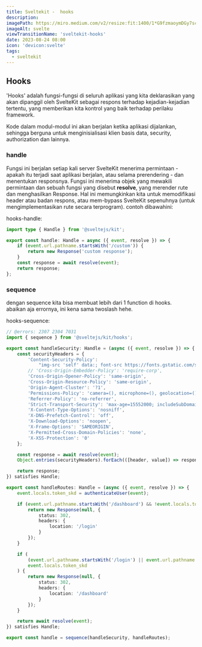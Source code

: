 ```yaml
---
title: Sveltekit -  hooks
description:
imagePath: https://miro.medium.com/v2/resize:fit:1400/1*G9fzmaoymDGy7scbkgpC7A.png
imageAlt: svelte
viewTransitionName: 'sveltekit-hooks'
date: 2023-08-24 08:00
icon: 'devicon:svelte'
tags:
  - sveltekit
---
```


## Hooks

'Hooks' adalah fungsi-fungsi di seluruh aplikasi yang kita deklarasikan yang akan dipanggil oleh SvelteKit sebagai respons terhadap kejadian-kejadian tertentu, yang memberikan kita kontrol yang baik terhadap perilaku framework.

Kode dalam modul-modul ini akan berjalan ketika aplikasi dijalankan, sehingga berguna untuk menginisialisasi klien basis data, security, authorization dan lainnya.

### handle

Fungsi ini berjalan setiap kali server SvelteKit menerima permintaan - apakah itu terjadi saat aplikasi berjalan, atau selama prerendering - dan menentukan responsnya. Fungsi ini menerima objek yang mewakili permintaan dan sebuah fungsi yang disebut <b>resolve</b>, yang merender rute dan menghasilkan Response. Hal ini memungkinkan kita untuk memodifikasi header atau badan respons, atau mem-bypass SvelteKit sepenuhnya (untuk mengimplementasikan rute secara terprogram). contoh dibawahini:
<br>

hooks-handle:

```ts
import type { Handle } from '@sveltejs/kit';

export const handle: Handle = async ({ event, resolve }) => {
	if (event.url.pathname.startsWith('/custom')) {
		return new Response('custom response');
	}
	const response = await resolve(event);
	return response;
};
```

### sequence

dengan sequence kita bisa membuat lebih dari 1 function di hooks. <br>
abaikan aja errornya, ini kena sama twoslash hehe. <br>

hooks-sequence:

```ts
// @errors: 2307 2304 7031
import { sequence } from '@sveltejs/kit/hooks';

export const handleSecurity: Handle = (async ({ event, resolve }) => {
	const securityHeaders = {
		'Content-Security-Policy':
			"img-src 'self' data:; font-src https://fonts.gstatic.com/s/poppins/v20/pxiEyp8kv8JHgFVrFJA.ttf; object-src 'none';",
		// 'Cross-Origin-Embedder-Policy': 'require-corp',
		'Cross-Origin-Opener-Policy': 'same-origin',
		'Cross-Origin-Resource-Policy': 'same-origin',
		'Origin-Agent-Cluster': '?1',
		'Permissions-Policy': 'camera=(), microphone=(), geolocation=()',
		'Referrer-Policy': 'no-referrer',
		'Strict-Transport-Security': 'max-age=15552000; includeSubDomains',
		'X-Content-Type-Options': 'nosniff',
		'X-DNS-Prefetch-Control': 'off',
		'X-Download-Options': 'noopen',
		'X-Frame-Options': 'SAMEORIGIN',
		'X-Permitted-Cross-Domain-Policies': 'none',
		'X-XSS-Protection': '0'
	};

	const response = await resolve(event);
	Object.entries(securityHeaders).forEach(([header, value]) => response.headers.set(header, value));

	return response;
}) satisfies Handle;

export const handleRoutes: Handle = (async ({ event, resolve }) => {
	event.locals.token_skd = authenticateUser(event);

	if (event.url.pathname.startsWith('/dashboard') && !event.locals.token_skd) {
		return new Response(null, {
			status: 302,
			headers: {
				location: '/login'
			}
		});
	}

	if (
		(event.url.pathname.startsWith('/login') || event.url.pathname.startsWith('/register')) &&
		event.locals.token_skd
	) {
		return new Response(null, {
			status: 302,
			headers: {
				location: '/dashboard'
			}
		});
	}

	return await resolve(event);
}) satisfies Handle;

export const handle = sequence(handleSecurity, handleRoutes);
```
